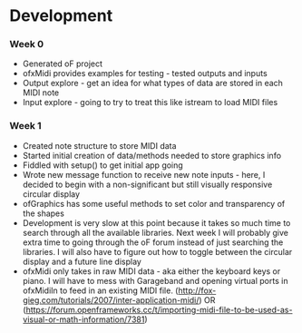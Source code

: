 # Development
### Week 0
* Generated oF project
* ofxMidi provides examples for testing - tested outputs and inputs
* Output explore - get an idea for what types of data are stored in each MIDI note
* Input explore - going to try to treat this like istream to load MIDI files

### Week 1
* Created note structure to store MIDI data 
* Started initial creation of data/methods needed to store graphics info
* Fiddled with setup() to get initial app going
* Wrote new message function to receive new note inputs - here, I decided to begin with a non-significant but still visually responsive circular display 
* ofGraphics has some useful methods to set color and transparency of the shapes
* Development is very slow at this point because it takes so much time to search through all the available libraries. Next week I will probably give extra time to going through the oF forum instead of just searching the libraries. I will also have to figure out how to toggle between the circular display and a future line display
* ofxMidi only takes in raw MIDI data - aka either the keyboard keys or piano. I will have to mess with Garageband and opening virtual ports in ofxMidiIn to feed in an existing MIDI file. (http://fox-gieg.com/tutorials/2007/inter-application-midi/) OR (https://forum.openframeworks.cc/t/importing-midi-file-to-be-used-as-visual-or-math-information/7381)
